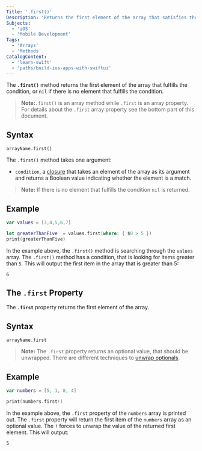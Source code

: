 ```yaml
---
Title: '.first()'
Description: 'Returns the first element of the array that satisfies the given condition.'
Subjects:
  - 'iOS'
  - 'Mobile Development'
Tags:
  - 'Arrays'
  - 'Methods'
CatalogContent:
  - 'learn-swift'
  - 'paths/build-ios-apps-with-swiftui'
---
```


The **`.first()`** method returns the first element of the array that fulfills the condition, or `nil` if there is no element that fulfills the condition.

> **Note:**`.first()` is an array method while `.first` is an array property. For details about the `.first` array property see the bottom part of this document.

## Syntax

```pseudo
arrayName.first()
```

The `.first()` method takes one argument:

- `condition`, a [closure](https://www.codecademy.com/resources/docs/swift/closures) that takes an element of the array as its argument and returns a Boolean value indicating whether the element is a match.

> **Note:** If there is no element that fulfills the condition `nil` is returned.

## Example

```swift
var values = [3,4,5,6,7]

let greaterThanFive  = values.first(where: { $0 > 5 })
print(greaterThanFive)
```

In the example above, the `.first()` method is searching through the `values` array. The  `.first()` method has a condition, that is looking for items greater than `5`. This will output the first item in the array that is greater than 5:

```shell
6
```

## The `.first` Property

The **`.first`** property returns the first element of the array.

## Syntax

```pseudo
arrayName.first
```

> **Note:** The `.first` property returns an optional value, that should be unwrapped. There are different techniques to [unwrap optionals](https://www.codecademy.com/resources/docs/swift/optionals).

## Example

```swift
var numbers = [5, 1, 8, 4]

print(numbers.first!)
```

In the example above, the `.first` property of the `numbers` array is printed out. The `.first` property will return the first item of the `numbers` array as an optional value. The `!` forces to unwrap the value of the returned first element. This will output:

```shell
5
```
